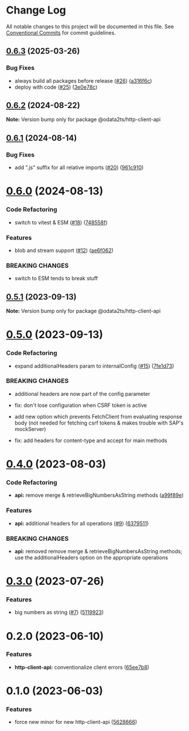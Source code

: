 # Change Log

All notable changes to this project will be documented in this file.
See [Conventional Commits](https://conventionalcommits.org) for commit guidelines.

## [0.6.3](https://github.com/odata2ts/http-client/compare/@odata2ts/http-client-api@0.6.2...@odata2ts/http-client-api-v0.6.3) (2025-03-26)


### Bug Fixes

* always build all packages before release ([#26](https://github.com/odata2ts/http-client/issues/26)) ([a316f6c](https://github.com/odata2ts/http-client/commit/a316f6ce54c4360c8d6f87799ba6fd9c53bff52c))
* deploy with code ([#25](https://github.com/odata2ts/http-client/issues/25)) ([3e0e78c](https://github.com/odata2ts/http-client/commit/3e0e78cd2e0b0c3215bc0ed97dd62c75d8b6c5ea))

## [0.6.2](https://github.com/odata2ts/http-client/compare/@odata2ts/http-client-api@0.6.1...@odata2ts/http-client-api@0.6.2) (2024-08-22)

**Note:** Version bump only for package @odata2ts/http-client-api

## [0.6.1](https://github.com/odata2ts/http-client/compare/@odata2ts/http-client-api@0.6.0...@odata2ts/http-client-api@0.6.1) (2024-08-14)

### Bug Fixes

* add ".js" suffix for all relative imports ([#20](https://github.com/odata2ts/http-client/issues/20)) ([961c910](https://github.com/odata2ts/http-client/commit/961c91002c8b1e9a7a6256cccd6b6d0ec9c142cd))

# [0.6.0](https://github.com/odata2ts/http-client/compare/@odata2ts/http-client-api@0.5.1...@odata2ts/http-client-api@0.6.0) (2024-08-13)

### Code Refactoring

* switch to vitest & ESM ([#18](https://github.com/odata2ts/http-client/issues/18)) ([748558f](https://github.com/odata2ts/http-client/commit/748558f1e3f699085ade1058b1459c843f60994f))

### Features

* blob and stream support ([#12](https://github.com/odata2ts/http-client/issues/12)) ([ae6f062](https://github.com/odata2ts/http-client/commit/ae6f062371a0ad11707fa3f9edff9571998edb5b))

### BREAKING CHANGES

* switch to ESM tends to break stuff

## [0.5.1](https://github.com/odata2ts/http-client/compare/@odata2ts/http-client-api@0.5.0...@odata2ts/http-client-api@0.5.1) (2023-09-13)

**Note:** Version bump only for package @odata2ts/http-client-api

# [0.5.0](https://github.com/odata2ts/http-client/compare/@odata2ts/http-client-api@0.4.0...@odata2ts/http-client-api@0.5.0) (2023-09-13)

### Code Refactoring

* expand additionalHeaders param to internalConfig ([#15](https://github.com/odata2ts/http-client/issues/15)) ([7fe1d73](https://github.com/odata2ts/http-client/commit/7fe1d73a7436f64b84a060bd1dbf9e121ef901ce))

### BREAKING CHANGES

* additional headers are now part of the config parameter

* fix: don't lose configuration when CSRF token is active

* add new option which prevents FetchClient from evaluating response body (not needed for fetching csrf tokens & makes trouble with SAP's mockServer)

* fix: add headers for content-type and accept for main methods

# [0.4.0](https://github.com/odata2ts/http-client/compare/@odata2ts/http-client-api@0.3.0...@odata2ts/http-client-api@0.4.0) (2023-08-03)

### Code Refactoring

* **api:** remove merge & retrieveBigNumbersAsString methods ([a99f89e](https://github.com/odata2ts/http-client/commit/a99f89ee7782733ba75543b3abd03a3060e5e7dc))

### Features

* **api:** additional headers for all operations ([#9](https://github.com/odata2ts/http-client/issues/9)) ([6379511](https://github.com/odata2ts/http-client/commit/637951126118aeb020d68ce16e48ea80e98987e1))

### BREAKING CHANGES

* **api:** removed remove merge & retrieveBigNumbersAsString methods; use the additionalHeaders option on the appropriate operations

# [0.3.0](https://github.com/odata2ts/http-client/compare/@odata2ts/http-client-api@0.2.0...@odata2ts/http-client-api@0.3.0) (2023-07-26)

### Features

* big numbers as string ([#7](https://github.com/odata2ts/http-client/issues/7)) ([5119923](https://github.com/odata2ts/http-client/commit/5119923a79c2e61ca7762d5cba01fbac8e9ae759))

# 0.2.0 (2023-06-10)

### Features

* **http-client-api:** conventionalize client errors ([65ee7b8](https://github.com/odata2ts/http-client/commit/65ee7b811379881332839236692889b0414bd008))

# 0.1.0 (2023-06-03)

### Features

* force new minor for new http-client-api ([5628666](https://github.com/odata2ts/odata2ts/commit/56286668abf6fe5f3c0639f07a4a9f99cc549068))
